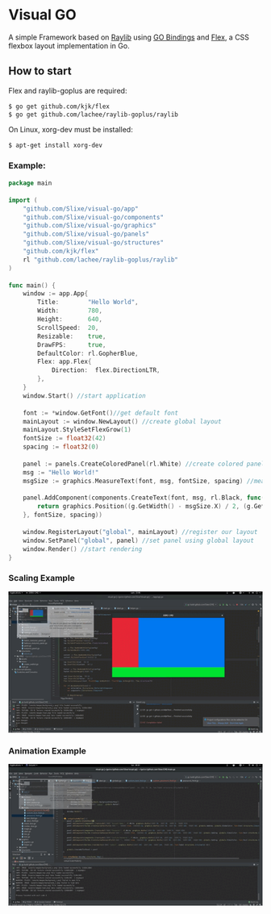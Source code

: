 # Visual GO

A simple Framework based on [Raylib](https://www.raylib.com/) using [GO Bindings](https://github.com/Lachee/raylib-goplus) and [Flex](https://github.com/kjk/flex), a CSS flexbox layout implementation in Go.

## How to start
Flex and raylib-goplus are required:
```
$ go get github.com/kjk/flex
$ go get github.com/lachee/raylib-goplus/raylib
```

On Linux, xorg-dev must be installed:
```
$ apt-get install xorg-dev
```

### Example:
```go
package main

import (
	"github.com/Slixe/visual-go/app"
	"github.com/Slixe/visual-go/components"
	"github.com/Slixe/visual-go/graphics"
	"github.com/Slixe/visual-go/panels"
	"github.com/Slixe/visual-go/structures"
	"github.com/kjk/flex"
	rl "github.com/lachee/raylib-goplus/raylib"
)

func main() {
	window := app.App{
		Title:        "Hello World",
		Width:        780,
		Height:       640,
		ScrollSpeed:  20,
		Resizable:    true,
		DrawFPS:      true,
		DefaultColor: rl.GopherBlue,
		Flex: app.Flex{
			Direction:  flex.DirectionLTR,
		},
	}
	window.Start() //start application

	font := *window.GetFont()//get default font
	mainLayout := window.NewLayout() //create global layout
	mainLayout.StyleSetFlexGrow(1)
	fontSize := float32(42)
	spacing := float32(0)

	panel := panels.CreateColoredPanel(rl.White) //create colored panel
	msg := "Hello World!"
	msgSize := graphics.MeasureText(font, msg, fontSize, spacing) //measure text size

	panel.AddComponent(components.CreateText(font, msg, rl.Black, func(g structures.IGraphics, app structures.IApp) structures.Vector4f {
		return graphics.Position((g.GetWidth() - msgSize.X) / 2, (g.GetHeight() - msgSize.Y) / 2, msgSize.X, msgSize.Y)
	}, fontSize, spacing))

	window.RegisterLayout("global", mainLayout) //register our layout
	window.SetPanel("global", panel) //set panel using global layout
	window.Render() //start rendering
}
```
### Scaling Example
![scale example](https://github.com/Slixe/visual-go/blob/master/scale_example.gif?raw=true)

### Animation Example
![Animation example](https://github.com/Slixe/visual-go/blob/master/animation_example.gif?raw=true)
